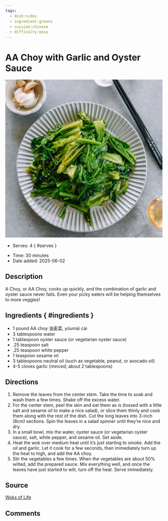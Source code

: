 ```yaml
---
tags:
  - dish:sides
  - ingredient:greens
  - cuisine:chinese
  - difficulty:easy
---
```

<!-- Tags can have colon, but no space around it -->

# AA Choy with Garlic and Oyster Sauce

![Recipe picture](../images/aa-choy-stir-fry-10-500x500.jpg)

<!-- Serves has to be a single number, no dashes, but text is allowed after the
number (e.g., 24 cookies) -->
- Serves: 4
{ #serves }
<!-- Time is not parsed, so anything can be input here, and additional
values can be added (e.g., "active time", "cooking time", etc) -->
- Time: 30 minutes
- Date added: 2025-06-02

## Description
A Choy, or AA Choy, cooks up quickly, and the combination of garlic and oyster sauce never fails. Even your picky eaters will be helping themselves to more veggies! 

## Ingredients { #ingredients }

<!-- Decimals are allowed, fractions are not. For ranges, use only a single dash
and no spaces between the numbers. -->
- 1 pound AA choy 油麦菜, yóumài cài
- 3 tablespoons water
- 1 tablespoon oyster sauce (or vegetarian oyster sauce)
- .25 teaspoon salt
- .25 teaspoon white pepper
- 1 teaspoon sesame oil
- 3 tablespoons neutral oil (such as vegetable, peanut, or avocado oil)
- 4-5 cloves garlic (minced; about 2 tablespoons)
## Directions

<!-- If you have a direction that refers to a number of some ingredient, wrap
the number in asterisks and add `{.ingredient-num}` afterwards. For example,
write `Add 2 Tbsp oil to pan` as `Add *2*{.ingredient-num} to pan`. This allows
us to properly change the number when changing the serves value. -->
1. Remove the leaves from the center stem. Take the time to soak and wash them a few times. Shake off the excess water.
2. For the center stem, peel the skin and eat them as is (tossed with a little salt and sesame oil to make a nice salad), or slice them thinly and cook them along with the rest of the dish. Cut the long leaves into 3-inch (8cm) sections. Spin the leaves in a salad spinner until they’re nice and dry.
3. In a small bowl, mix the water, oyster sauce (or vegetarian oyster sauce), salt, white pepper, and sesame oil. Set aside.
4. Heat the wok over medium heat until it’s just starting to smoke. Add the oil and garlic. Let it cook for a few seconds, then immediately turn up the heat to high, and add the AA choy.
5. Stir the vegetables a few times. When the vegetables are about 50% wilted, add the prepared sauce. Mix everything well, and once the leaves have just started to wilt, turn off the heat. Serve immediately.

## Source

[Woks of Life](https://thewoksoflife.com/a-choy-garlic-oyster-sauce/)

## Comments
